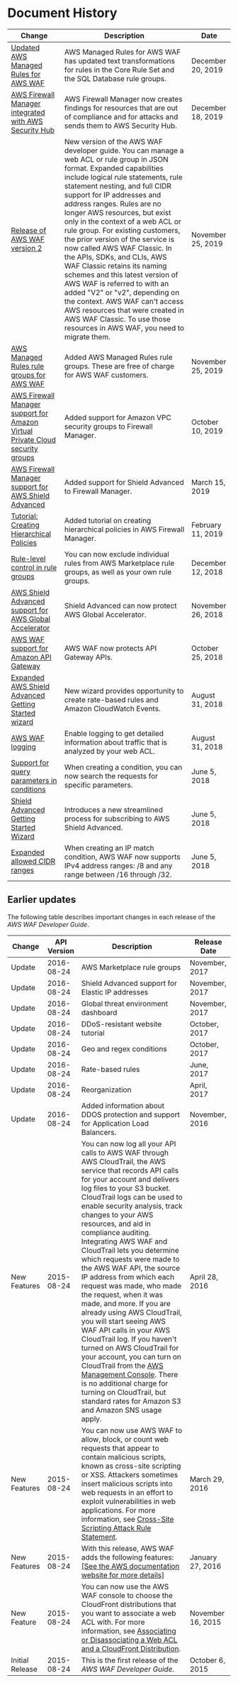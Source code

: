 # Document History<a name="doc-history"></a>

| Change | Description | Date | 
| --- |--- |--- |
| [Updated AWS Managed Rules for AWS WAF](https://docs.aws.amazon.com/waf/latest/developerguide/aws-managed-rule-groups-changelog.html) | AWS Managed Rules for AWS WAF has updated text transformations for rules in the Core Rule Set and the SQL Database rule groups\.  | December 20, 2019 | 
| [AWS Firewall Manager integrated with AWS Security Hub](https://docs.aws.amazon.com/waf/latest/developerguide/fms-findings.html) | AWS Firewall Manager now creates findings for resources that are out of compliance and for attacks and sends them to AWS Security Hub\.  | December 18, 2019 | 
| [Release of AWS WAF version 2](https://docs.aws.amazon.com/waf/latest/developerguide/waf-chapter.html) | New version of the AWS WAF developer guide\. You can manage a web ACL or rule group in JSON format\. Expanded capabilities include logical rule statements, rule statement nesting, and full CIDR support for IP addresses and address ranges\. Rules are no longer AWS resources, but exist only in the context of a web ACL or rule group\. For existing customers, the prior version of the service is now called AWS WAF Classic\. In the APIs, SDKs, and CLIs, AWS WAF Classic retains its naming schemes and this latest version of AWS WAF is referred to with an added "V2" or "v2", depending on the context\. AWS WAF can't access AWS resources that were created in AWS WAF Classic\. To use those resources in AWS WAF, you need to migrate them\.  | November 25, 2019 | 
| [AWS Managed Rules rule groups for AWS WAF](https://docs.aws.amazon.com/waf/latest/developerguide/aws-managed-rule-groups.html) | Added AWS Managed Rules rule groups\. These are free of charge for AWS WAF customers\. | November 25, 2019 | 
| [AWS Firewall Manager support for Amazon Virtual Private Cloud security groups](https://docs.aws.amazon.com/waf/latest/developerguide/working-with-policies.html) | Added support for Amazon VPC security groups to Firewall Manager\. | October 10, 2019 | 
| [AWS Firewall Manager support for AWS Shield Advanced](https://docs.aws.amazon.com/waf/latest/developerguide/logging.html) | Added support for Shield Advanced to Firewall Manager\. | March 15, 2019 | 
| [Tutorial: Creating Hierarchical Policies](https://docs.aws.amazon.com/waf/latest/developerguide/logging.html) | Added tutorial on creating hierarchical policies in AWS Firewall Manager\. | February 11, 2019 | 
| [Rule\-level control in rule groups](https://docs.aws.amazon.com/waf/latest/developerguide/logging.html) | You can now exclude individual rules from AWS Marketplace rule groups, as well as your own rule groups\. | December 12, 2018 | 
| [AWS Shield Advanced support for AWS Global Accelerator](https://docs.aws.amazon.com/waf/latest/developerguide/logging.html) | Shield Advanced can now protect AWS Global Accelerator\. | November 26, 2018 | 
| [AWS WAF support for Amazon API Gateway](https://docs.aws.amazon.com/waf/latest/developerguide/logging.html) | AWS WAF now protects API Gateway APIs\. | October 25, 2018 | 
| [Expanded AWS Shield Advanced Getting Started wizard](https://docs.aws.amazon.com/waf/latest/developerguide/getting-started-ddos.html) | New wizard provides opportunity to create rate\-based rules and Amazon CloudWatch Events\. | August 31, 2018 | 
| [AWS WAF logging](https://docs.aws.amazon.com/waf/latest/developerguide/logging.html) | Enable logging to get detailed information about traffic that is analyzed by your web ACL\. | August 31, 2018 | 
| [Support for query parameters in conditions](https://docs.aws.amazon.com/waf/latest/developerguide/waf-rule-statement-request-component.html) | When creating a condition, you can now search the requests for specific parameters\. | June 5, 2018 | 
| [Shield Advanced Getting Started Wizard](https://docs.aws.amazon.com/waf/latest/developerguide/getting-started-ddos.html) | Introduces a new streamlined process for subscribing to AWS Shield Advanced\. | June 5, 2018 | 
| [Expanded allowed CIDR ranges](https://docs.aws.amazon.com/waf/latest/developerguide/waf-rule-statement-type-ipset-match.html) | When creating an IP match condition, AWS WAF now supports IPv4 address ranges: /8 and any range between /16 through /32\.  | June 5, 2018 | 

## Earlier updates<a name="doc-history-early-changes"></a>

The following table describes important changes in each release of the *AWS WAF Developer Guide*\.


| Change | API Version | Description | Release Date | 
| --- | --- | --- | --- | 
| Update | 2016\-08\-24 | AWS Marketplace rule groups | November, 2017 | 
| Update | 2016\-08\-24 | Shield Advanced support for Elastic IP addresses | November, 2017 | 
| Update | 2016\-08\-24 | Global threat environment dashboard | November, 2017 | 
| Update | 2016\-08\-24 | DDoS\-resistant website tutorial | October, 2017 | 
| Update | 2016\-08\-24 | Geo and regex conditions | October, 2017 | 
| Update | 2016\-08\-24 | Rate\-based rules | June, 2017 | 
| Update | 2016\-08\-24 | Reorganization | April, 2017 | 
| Update | 2016\-08\-24 | Added information about DDOS protection and support for Application Load Balancers\. | November, 2016 | 
| New Features | 2015\-08\-24 |  You can now log all your API calls to AWS WAF through AWS CloudTrail, the AWS service that records API calls for your account and delivers log files to your S3 bucket\. CloudTrail logs can be used to enable security analysis, track changes to your AWS resources, and aid in compliance auditing\. Integrating AWS WAF and CloudTrail lets you determine which requests were made to the AWS WAF API, the source IP address from which each request was made, who made the request, when it was made, and more\. If you are already using AWS CloudTrail, you will start seeing AWS WAF API calls in your AWS CloudTrail log\. If you haven't turned on AWS CloudTrail for your account, you can turn on CloudTrail from the [AWS Management Console](https://console.aws.amazon.com/cloudtrail/home)\. There is no additional charge for turning on CloudTrail, but standard rates for Amazon S3 and Amazon SNS usage apply\.  | April 28, 2016 | 
| New Features | 2015\-08\-24 |  You can now use AWS WAF to allow, block, or count web requests that appear to contain malicious scripts, known as cross\-site scripting or XSS\. Attackers sometimes insert malicious scripts into web requests in an effort to exploit vulnerabilities in web applications\. For more information, see [Cross\-Site Scripting Attack Rule Statement](waf-rule-statement-type-xss-match.md)\.  |  March 29, 2016  | 
| New Features | 2015\-08\-24 |  With this release, AWS WAF adds the following features: [\[See the AWS documentation website for more details\]](http://docs.aws.amazon.com/waf/latest/developerguide/doc-history.html)  |  January 27, 2016  | 
| New Feature | 2015\-08\-24 |  You can now use the AWS WAF console to choose the CloudFront distributions that you want to associate a web ACL with\. For more information, see [Associating or Disassociating a Web ACL and a CloudFront Distribution](https://docs.aws.amazon.com/waf/latest/developerguide/web-acl-working-with.html#web-acl-associating-aws-resource)\.  |  November 16, 2015  | 
| Initial Release | 2015\-08\-24 |  This is the first release of the *AWS WAF Developer Guide*\.  |  October 6, 2015  | 